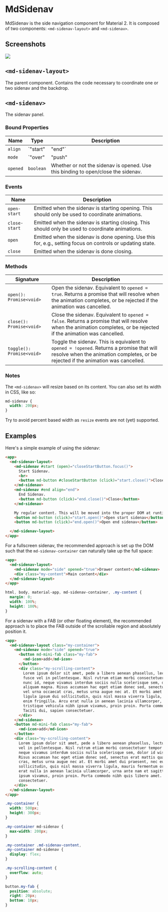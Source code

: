 # MdSidenav

MdSidenav is the side navigation component for Material 2. It is composed of two components: `<md-sidenav-layout>` and  `<md-sidenav>`.

## Screenshots

<img src="https://material.angularjs.org/material2_assets/sidenav-example.png">


## `<md-sidenav-layout>`

The parent component. Contains the code necessary to coordinate one or two sidenav and the backdrop.

## `<md-sidenav>`

The sidenav panel.

### Bound Properties

| Name | Type | Description |
| --- | --- | --- |
| `align` | `"start"|"end"` | The alignment of this sidenav. In LTR direction, `"start"` will be shown on the left, `"end"` on the right. In RTL, it is reversed. `"start"` is used by default. If there is more than 1 sidenav on either side the container will be considered invalid and none of the sidenavs will be visible or toggleable until the container is valid again. |
| `mode` | `"over"|"push"|"side"` | The mode or styling of the sidenav, default being `"over"`. With `"over"` the sidenav will appear above the content, and a backdrop will be shown. With `"push"` the sidenav will push the content of the `<md-sidenav-layout>` to the side, and show a backdrop over it. `"side"` will resize the content and keep the sidenav opened. Clicking the backdrop will close sidenavs that do not have `mode="side"`. |
| `opened` | `boolean` | Whether or not the sidenav is opened. Use this binding to open/close the sidenav. |

### Events

| Name | Description |
| --- | --- |
| `open-start` | Emitted when the sidenav is starting opening. This should only be used to coordinate animations. |
| `close-start` | Emitted when the sidenav is starting closing. This should only be used to coordinate animations. |
| `open` | Emitted when the sidenav is done opening. Use this for, e.g., setting focus on controls or updating state. |
| `close` | Emitted when the sidenav is done closing. |

### Methods

| Signature | Description |
| --- | --- |
| `open(): Promise<void>` | Open the sidenav. Equivalent to `opened = true`. Returns a promise that will resolve when the animation completes, or be rejected if the animation was cancelled. |
| `close(): Promise<void>` | Close the sidenav. Equivalent to `opened = false`. Returns a promise that will resolve when the animation completes, or be rejected if the animation was cancelled. |
| `toggle(): Promise<void>` | Toggle the sidenav. This is equivalent to `opened = !opened`. Returns a promise that will resolve when the animation completes, or be rejected if the animation was cancelled. |

### Notes

The `<md-sidenav>` will resize based on its content. You can also set its width in CSS, like so:

```css
md-sidenav {
  width: 200px;
}
```

Try to avoid percent based width as `resize` events are not (yet) supported.

## Examples

Here's a simple example of using the sidenav:

```html
<app>
  <md-sidenav-layout>
    <md-sidenav #start (open)="closeStartButton.focus()">
      Start Sidenav.
      <br>
      <button md-button #closeStartButton (click)="start.close()">Close</button>
    </md-sidenav>
    <md-sidenav #end align="end">
      End Sidenav.
      <button md-button (click)="end.close()">Close</button>
    </md-sidenav>

    My regular content. This will be moved into the proper DOM at runtime.
    <button md-button (click)="start.open()">Open start sidenav</button>
    <button md-button (click)="end.open()">Open end sidenav</button>

  </md-sidenav-layout>
</app>
```

For a fullscreen sidenav, the recommended approach is set up the DOM such that the
`md-sidenav-container` can naturally take up the full space:

```html
<app>
  <md-sidenav-layout>
    <md-sidenav mode="side" opened="true">Drawer content</md-sidenav>
    <div class="my-content">Main content</div>
  </md-sidenav-layout>
</app>
```
```css
html, body, material-app, md-sidenav-container, .my-content {
  margin: 0;
  width: 100%;
  height: 100%;
}
```

For a sidenav with a FAB (or other floating element), the recommended approach is to place the FAB
outside of the scrollable region and absolutely position it.

```html
<app>
  <md-sidenav-layout class="my-container">
    <md-sidenav mode="side" opened="true">
      <button md-mini-fab class="my-fab">
        <md-icon>add</md-icon>
      </button>
      <div class="my-scrolling-content">
        Lorem ipsum dolor sit amet, pede a libero aenean phasellus, lectus metus sint ut risus,
        fusce vel in pellentesque. Nisl rutrum etiam morbi consectetuer tempor magna, aenean nullam
        nunc id, neque vivamus interdum sociis nulla scelerisque sem, dolor id wisi turpis magna
        aliquam magna. Risus accumsan hac eget etiam donec sed, senectus erat mattis quam, tempor
        vel urna occaecat cras, metus urna augue nec at. Et morbi amet dui praesent, nec eu at,
        ligula ipsum dui sollicitudin, quis nisl massa viverra ligula, mauris fermentum orci arcu
        enim fringilla. Arcu erat nulla in aenean lacinia ullamcorper, urna ante nam et sagittis,
        tristique vehicula nibh ipsum vivamus, proin proin. Porta commodo nibh quis libero amet.
        Taciti dui, sapien consectetuer.
      </div>
    </md-sidenav>
    <button md-mini-fab class="my-fab">
      <md-icon>add</md-icon>
    </button>
    <div class="my-scrolling-content">
      Lorem ipsum dolor sit amet, pede a libero aenean phasellus, lectus metus sint ut risus, fusce
      vel in pellentesque. Nisl rutrum etiam morbi consectetuer tempor magna, aenean nullam nunc id,
      neque vivamus interdum sociis nulla scelerisque sem, dolor id wisi turpis magna aliquam magna.
      Risus accumsan hac eget etiam donec sed, senectus erat mattis quam, tempor vel urna occaecat
      cras, metus urna augue nec at. Et morbi amet dui praesent, nec eu at, ligula ipsum dui
      sollicitudin, quis nisl massa viverra ligula, mauris fermentum orci arcu enim fringilla. Arcu
      erat nulla in aenean lacinia ullamcorper, urna ante nam et sagittis, tristique vehicula nibh
      ipsum vivamus, proin proin. Porta commodo nibh quis libero amet. Taciti dui, sapien
      consectetuer.
    </div>
  </md-sidenav-layout>
</app>
```
```css
.my-container {
  width: 500px;
  height: 300px;
}

.my-container md-sidenav {
  max-width: 200px;
}

.my-container .md-sidenav-content,
.my-container md-sidenav {
  display: flex;
}

.my-scrolling-content {
  overflow: auto;
}

button.my-fab {
  position: absolute;
  right: 20px;
  bottom: 10px;
}
```

